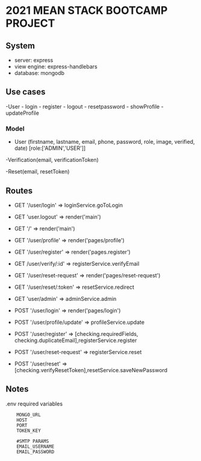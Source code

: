 # 2021 MEAN STACK BOOTCAMP PROJECT

<!-- ## TODO -->
## System

- server: express
- view engine: express-handlebars
- database: mongodb

## Use cases

-User
    - login
    - register
    - logout
    - resetpassword
    - showProfile
    - updateProfile

### Model

- User (firstname, lastname, email, phone, password, role, image, verified, date) [role:['ADMIN','USER']]

-Verification(email, verificationToken)

-Reset(email, resetToken)

## Routes

- GET '/user/login' => loginService.goToLogin
- GET 'user.logout' => render('main')
- GET '/' => render('main')
- GET '/user/profile' => render('pages/profile')
- GET '/user/register' => render('pages.register') 
- GET /user/verify/:id' => registerService.verifyEmail
- GET '/user/reset-request' => render('pages/reset-request')
- GET '/user/reset/:token' => resetService.redirect
- GET 'user/admin' => adminService.admin

- POST '/user/login' => render('pages/login')
- POST '/user/profile/update' => profileService.update
- POST '/user/register' => [checking.requiredFields, checking.duplicateEmail],registerService.register
- POST '/user/reset-request' => registerService.reset
- POST '/user/reset' => [checking.verifyResetToken],resetService.saveNewPassword

## Notes

.env required variables

        MONGO_URL
        HOST        
        PORT
        TOKEN_KEY
        
        #SMTP PARAMS
        EMAIL_USERNAME
        EMAIL_PASSWORD
